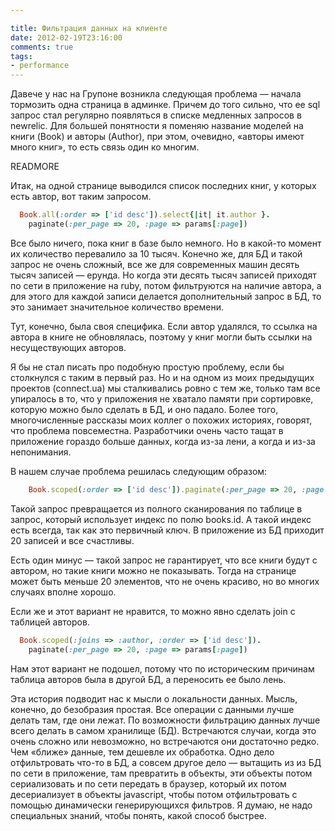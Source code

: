```yaml
---

title: Фильтрация данных на клиенте
date: 2012-02-19T23:16:00
comments: true
tags: 
- performance
---
```


Давече у нас на Групоне возникла следующая проблема — начала тормозить одна страница в админке. Причем до того сильно,
что ее sql запрос стал регулярно появляться в списке медленных запросов в newrelic. Для большей понятности я поменяю
название моделей на книги (Book) и авторы (Author), при этом, очевидно, «авторы имеют много книг», то есть связь один ко
многим.

READMORE

Итак, на одной странице выводился список последних книг, у которых есть автор, вот таким запросом.

```ruby
  Book.all(:order => ['id desc']).select{|it| it.author }.
    paginate(:per_page => 20, :page => params[:page])
```

Все было ничего, пока книг в базе было немного. Но в какой-то момент их количество перевалило за 10 тысяч. Конечно же,
для БД и такой запрос не очень сложный, все же для современных машин десять тысяч записей — ерунда. Но когда эти десять
тысяч записей приходят по сети в приложение на ruby, потом фильтруются на наличие автора, а для этого для каждой записи
делается дополнительный запрос в БД, то это занимает значительное количество времени.

Тут, конечно, была своя специфика. Если автор удалялся, то ссылка на автора в книге не обновлялась, поэтому у книг могли
быть ссылки на несуществующих авторов.

Я бы не стал писать про подобную простую проблему, если бы столкнулся с таким в первый раз. Но и на одном из моих
предыдущих проектов (connect.ua) мы сталкивались ровно с тем же, только там все упиралось в то, что у приложения не
хватало памяти при сортировке, которую можно было сделать в БД, и оно падало. Более того, многочисленные рассказы моих
коллег о похожих историях, говорят, что проблема повсеместна. Разработчики очень часто тащат в приложение гораздо больше
данных, когда из-за лени, а когда и из-за непонимания.

В нашем случае проблема решилась следующим образом:

```ruby
	Book.scoped(:order => ['id desc']).paginate(:per_page => 20, :page => params[:page])
```

Такой запрос превращается из полного сканирования по таблице в запрос, который использует индекс по полю books.id. А
такой индекс есть всегда, так как это первичный ключ. В приложение из БД приходит 20 записей и все счастливы.

Есть один минус — такой запрос не гарантирует, что все книги будут с автором, но такие книги можно не показывать. Тогда
на странице может быть меньше 20 элементов, что не очень красиво, но во многих случаях вполне хорошо.

Если же и этот вариант не нравится, то можно явно сделать join с таблицей авторов.

```ruby
  Book.scoped(:joins => :author, :order => ['id desc']).
    paginate(:per_page => 20, :page => params[:page])
```

Нам этот вариант не подошел, потому что по историческим причинам таблица авторов была в другой БД, а переносить ее было
лень.

Эта история подводит нас к мысли о локальности данных. Мысль, конечно, до безобразия простая. Все операции с данными
лучше делать там, где они лежат. По возможности фильтрацию данных лучше всего делать в самом хранилище (БД). Встречаются случаи,
когда это очень сложно или невозможно, но встречаются они достаточно редко. Чем «ближе» данные, тем дешевле их
обработка. Одно дело отфильтровать что-то в БД, а совсем другое дело — вытащить из из БД по сети в приложение, там
превратить в объекты, эти объекты потом сериализовать и по сети передать в браузер, который их потом десериализует в 
объекты javascript, чтобы потом отфильтровать с помощью динамически генерирующихся фильтров. Я думаю, не надо
специальных знаний, чтобы понять, какой способ быстрее.
